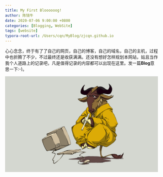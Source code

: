 ```yaml
---
title: My First Bloooooog!
author: 陈钱牛
date: 2020-07-06 9:00:00 +0800
categories: [Blogging, WebSite]
tags: [website]
typora-root-url: /Users/cqn/MyBlog/zjcqn.github.io
---
```


心心念念，终于有了了自己的网页，自己的博客，自己的域名，自己的主机，过程中也折腾了不少，不过最终还是收获满满。还没有想好怎样规划本网站，姑且当作我个人道路上的记录吧，凡是值得记录的内容都可以出现在这里。发一篇**Blog**意思一下:-)。

![wallls.com_154714](./../assets/img/posts/2020-07-06-My-First-Bloooooog!/wallls.com_154714.png)

